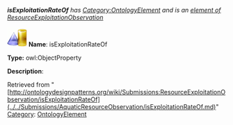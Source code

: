 ___isExploitationRateOf__ has [Category:OntologyElement](../../Category/OntologyElement.md "Category:OntologyElement") and is an [element of](../../Property/ElementOf.md "Property:ElementOf") [ResourceExploitationObservation](../../Submissions/ResourceExploitationObservation.md "Submissions:ResourceExploitationObservation")_


  




[![ObjectProperty](../../images/thumb/c/c3/ObjectProperty.gif/45px-ObjectProperty.gif)](../../Image/ObjectProperty.gif.md "ObjectProperty")
__Name__: isExploitationRateOf 


__Type:__ owl:ObjectProperty 


__Description__: 





Retrieved from "[http://ontologydesignpatterns.org/wiki/Submissions:ResourceExploitationObservation/isExploitationRateOf](../../Submissions/AquaticResourceObservation/isExploitationRateOf.md)"
 [Category](http://ontologydesignpatterns.org/wiki/Special:Categories "Special:Categories"): [OntologyElement](../../Category/OntologyElement.md "Category:OntologyElement")